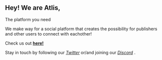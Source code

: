 ## Hey! We are Atlis,

The platform you need

We make way for a social platform that creates the possibility for publishers and other users to connect with eachother!

Check us out [**here!**](https://atlis.gg)

Stay in touch by following our [*Twitter*](https://twitter.com/atliscc) or/and joining our [*Discord*](https://discord.gg/9A4wN2QeP5) .

